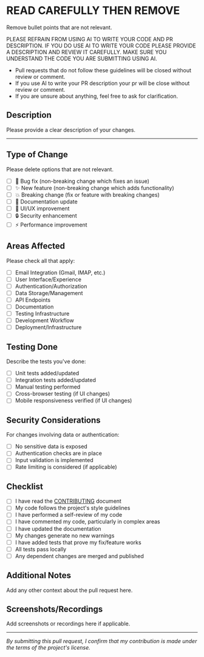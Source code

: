 # READ CAREFULLY THEN REMOVE

Remove bullet points that are not relevant.

PLEASE REFRAIN FROM USING AI TO WRITE YOUR CODE AND PR DESCRIPTION. IF YOU DO USE AI TO WRITE YOUR CODE PLEASE PROVIDE A DESCRIPTION AND REVIEW IT CAREFULLY. MAKE SURE YOU UNDERSTAND THE CODE YOU ARE SUBMITTING USING AI.

- Pull requests that do not follow these guidelines will be closed without review or comment.
- If you use AI to write your PR description your pr will be close without review or comment.
- If you are unsure about anything, feel free to ask for clarification.

## Description

Please provide a clear description of your changes.

---

## Type of Change

Please delete options that are not relevant.

- [ ] 🐛 Bug fix (non-breaking change which fixes an issue)
- [ ] ✨ New feature (non-breaking change which adds functionality)
- [ ] 💥 Breaking change (fix or feature with breaking changes)
- [ ] 📝 Documentation update
- [ ] 🎨 UI/UX improvement
- [ ] 🔒 Security enhancement
- [ ] ⚡ Performance improvement

## Areas Affected

Please check all that apply:

- [ ] Email Integration (Gmail, IMAP, etc.)
- [ ] User Interface/Experience
- [ ] Authentication/Authorization
- [ ] Data Storage/Management
- [ ] API Endpoints
- [ ] Documentation
- [ ] Testing Infrastructure
- [ ] Development Workflow
- [ ] Deployment/Infrastructure

## Testing Done

Describe the tests you've done:

- [ ] Unit tests added/updated
- [ ] Integration tests added/updated
- [ ] Manual testing performed
- [ ] Cross-browser testing (if UI changes)
- [ ] Mobile responsiveness verified (if UI changes)

## Security Considerations

For changes involving data or authentication:

- [ ] No sensitive data is exposed
- [ ] Authentication checks are in place
- [ ] Input validation is implemented
- [ ] Rate limiting is considered (if applicable)

## Checklist

- [ ] I have read the [CONTRIBUTING](https://github.com/Mail-0/Zero/blob/staging/.github/CONTRIBUTING.md) document
- [ ] My code follows the project's style guidelines
- [ ] I have performed a self-review of my code
- [ ] I have commented my code, particularly in complex areas
- [ ] I have updated the documentation
- [ ] My changes generate no new warnings
- [ ] I have added tests that prove my fix/feature works
- [ ] All tests pass locally
- [ ] Any dependent changes are merged and published

## Additional Notes

Add any other context about the pull request here.

## Screenshots/Recordings

Add screenshots or recordings here if applicable.

---

_By submitting this pull request, I confirm that my contribution is made under the terms of the project's license._
